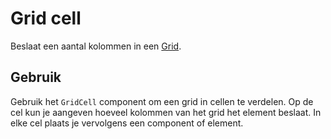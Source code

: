 # Grid cell

Beslaat een aantal kolommen in een [Grid](?path=/docs/react_layout-grid--docs).

## Gebruik

Gebruik het `GridCell` component om een grid in cellen te verdelen.
Op de cel kun je aangeven hoeveel kolommen van het grid het element beslaat.
In elke cel plaats je vervolgens een component of element.
